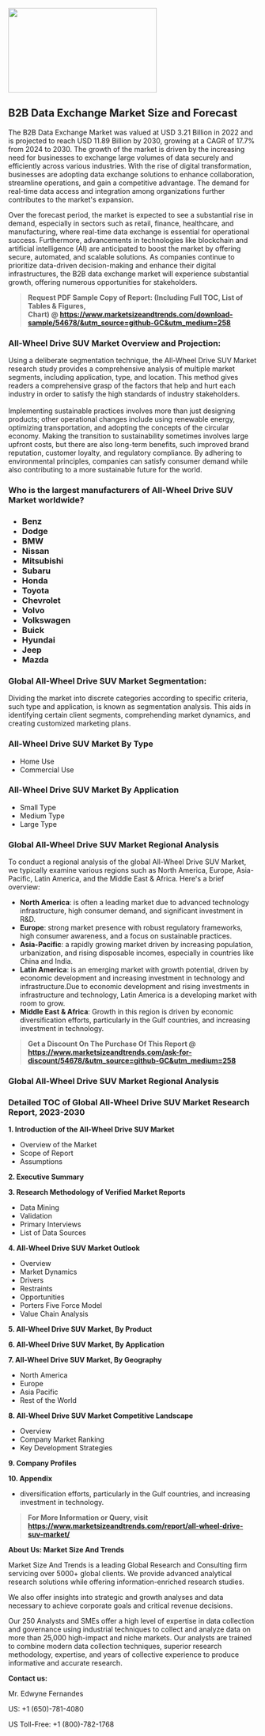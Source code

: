 <p><img class="alignnone size-medium wp-image-20088" src="https://ffe5etoiles.com/wp-content/uploads/2024/12/MST1-300x171.png" alt="" width="300" height="171" /></p><h2>B2B Data Exchange Market Size and Forecast</h2><p>The B2B Data Exchange Market was valued at USD 3.21 Billion in 2022 and is projected to reach USD 11.89 Billion by 2030, growing at a CAGR of 17.7% from 2024 to 2030. The growth of the market is driven by the increasing need for businesses to exchange large volumes of data securely and efficiently across various industries. With the rise of digital transformation, businesses are adopting data exchange solutions to enhance collaboration, streamline operations, and gain a competitive advantage. The demand for real-time data access and integration among organizations further contributes to the market's expansion.</p><p>Over the forecast period, the market is expected to see a substantial rise in demand, especially in sectors such as retail, finance, healthcare, and manufacturing, where real-time data exchange is essential for operational success. Furthermore, advancements in technologies like blockchain and artificial intelligence (AI) are anticipated to boost the market by offering secure, automated, and scalable solutions. As companies continue to prioritize data-driven decision-making and enhance their digital infrastructures, the B2B data exchange market will experience substantial growth, offering numerous opportunities for stakeholders.</p></p><blockquote id="" class=""><strong>Request PDF Sample Copy of Report: (Including Full TOC, List of Tables &amp; Figures, Chart)&nbsp;@&nbsp;<strong><a href="https://www.marketsizeandtrends.com/download-sample/54678/&utm_source=github-GC&utm_medium=258" target="_blank">https://www.marketsizeandtrends.com/download-sample/54678/&utm_source=github-GC&utm_medium=258</a></strong></strong></blockquote><h3 id="" class="">All-Wheel Drive SUV Market&nbsp;Overview and Projection:</h3><p id="" class="">Using a deliberate segmentation technique, the All-Wheel Drive SUV Market research study provides a comprehensive analysis of multiple market segments, including application, type, and location. This method gives readers a comprehensive grasp of the factors that help and hurt each industry in order to satisfy the high standards of industry stakeholders. <br /> <br />Implementing sustainable practices involves more than just designing products; other operational changes include using renewable energy, optimizing transportation, and adopting the concepts of the circular economy. Making the transition to sustainability sometimes involves large upfront costs, but there are also long-term benefits, such improved brand reputation, customer loyalty, and regulatory compliance. By adhering to environmental principles, companies can satisfy consumer demand while also contributing to a more sustainable future for the world.</p><h3 id="" class="">Who is the largest manufacturers of&nbsp;All-Wheel Drive SUV Market worldwide?</h3><h3 class=""><p><ul><li>Benz </li><li> Dodge </li><li> BMW </li><li> Nissan </li><li> Mitsubishi </li><li> Subaru </li><li> Honda </li><li> Toyota </li><li> Chevrolet </li><li> Volvo </li><li> Volkswagen </li><li> Buick </li><li> Hyundai </li><li> Jeep </li><li> Mazda</li></ul></p></h3><h3 id="" class="">Global&nbsp;All-Wheel Drive SUV Market Segmentation:</h3><p id="" class="">Dividing the market into discrete categories according to specific criteria, such type and application, is known as segmentation analysis. This aids in identifying certain client segments, comprehending market dynamics, and creating customized marketing plans.</p><h3 id="" class="">All-Wheel Drive SUV Market&nbsp;By Type</h3><p><p><ul><li>Home Use </li><li> Commercial Use</p></li></ul></p></p><h3 id="" class="">All-Wheel Drive SUV Market&nbsp;By Application</h3><p class=""><p><ul><li>Small Type </li><li> Medium Type </li><li> Large Type</li></ul></p></p><h3 id="" class="">Global All-Wheel Drive SUV Market Regional Analysis</h3><p id="" class="">To conduct a regional analysis of the global All-Wheel Drive SUV Market, we typically examine various regions such as North America, Europe, Asia-Pacific, Latin America, and the Middle East &amp; Africa. Here's a brief overview:</p><ul><li><strong>North America</strong>: is often a leading market due to advanced technology infrastructure, high consumer demand, and significant investment in R&amp;D.</li><li><strong>Europe</strong>: strong market presence with robust regulatory frameworks, high consumer awareness, and a focus on sustainable practices.</li><li><strong>Asia-Pacific</strong>: a rapidly growing market driven by increasing population, urbanization, and rising disposable incomes, especially in countries like China and India.</li><li><strong>Latin America</strong>: is an emerging market with growth potential, driven by economic development and increasing investment in technology and infrastructure.Due to economic development and rising investments in infrastructure and technology, Latin America is a developing market with room to grow.</li><li><strong>Middle East &amp; Africa</strong>: Growth in this region is driven by economic diversification efforts, particularly in the Gulf countries, and increasing investment in technology.</li></ul><blockquote id="" class=""><strong>Get a Discount On The Purchase Of This Report @ <strong><a href="https://www.marketsizeandtrends.com/ask-for-discount/54678/&utm_source=github-GC&utm_medium=258" target="_blank">https://www.marketsizeandtrends.com/ask-for-discount/54678/&utm_source=github-GC&utm_medium=258</a></strong></strong></blockquote><h3 id="" class="">Global All-Wheel Drive SUV Market Regional Analysis</h3><h3 id="" class="">Detailed TOC of Global All-Wheel Drive SUV Market Research Report, 2023-2030</h3><p id="" class=""><strong>1. Introduction of the All-Wheel Drive SUV Market</strong></p><ul><li>Overview of the Market</li><li>Scope of Report</li><li>Assumptions</li></ul><p id="" class=""><strong>2. Executive Summary</strong></p><p id="" class=""><strong>3. Research Methodology of Verified Market Reports</strong></p><ul><li>Data Mining</li><li>Validation</li><li>Primary Interviews</li><li>List of Data Sources</li></ul><p id="" class=""><strong>4. All-Wheel Drive SUV Market Outlook</strong></p><ul><li>Overview</li><li>Market Dynamics</li><li>Drivers</li><li>Restraints</li><li>Opportunities</li><li>Porters Five Force Model</li><li>Value Chain Analysis</li></ul><p id="" class=""><strong>5. All-Wheel Drive SUV Market, By Product</strong></p><p id="" class=""><strong>6. All-Wheel Drive SUV Market, By Application</strong></p><p id="" class=""><strong>7. All-Wheel Drive SUV Market, By Geography</strong></p><ul><li>North America</li><li>Europe</li><li>Asia Pacific</li><li>Rest of the World</li></ul><p id="" class=""><strong>8. All-Wheel Drive SUV Market Competitive Landscape</strong></p><ul><li>Overview</li><li>Company Market Ranking</li><li>Key Development Strategies</li></ul><p id="" class=""><strong>9. Company Profiles</strong></p><p id="" class=""><strong>10. Appendix</strong></p><ul><li>diversification efforts, particularly in the Gulf countries, and increasing investment in technology.</li></ul><blockquote id="" class=""><strong>For More Information or Query, visit <strong><strong><a href="https://www.marketsizeandtrends.com/report/all-wheel-drive-suv-market/" target="_blank">https://www.marketsizeandtrends.com/report/all-wheel-drive-suv-market/</a></strong></strong></strong></blockquote><p id="" class=""><strong>About Us: Market Size And Trends</strong></p><p id="" class="">Market Size And Trends is a leading Global Research and Consulting firm servicing over 5000+ global clients. We provide advanced analytical research solutions while offering information-enriched research studies.</p><p id="" class="">We also offer insights into strategic and growth analyses and data necessary to achieve corporate goals and critical revenue decisions.</p><p id="" class="">Our 250 Analysts and SMEs offer a high level of expertise in data collection and governance using industrial techniques to collect and analyze data on more than 25,000 high-impact and niche markets. Our analysts are trained to combine modern data collection techniques, superior research methodology, expertise, and years of collective experience to produce informative and accurate research.</p><p id="" class=""><strong>Contact us:</strong></p><p id="" class="">Mr. Edwyne Fernandes</p><p id="" class="">US: +1 (650)-781-4080</p><p id="" class="">US Toll-Free: +1 (800)-782-1768</p>
